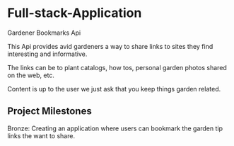 # Full-stack-Application

Gardener Bookmarks Api

This Api provides avid gardeners a way to share links to sites they find interesting and informative.

The links can be to plant catalogs, how tos, personal garden photos shared on the web, etc.

Content is up to the user we just ask that you keep things garden related.

## Project Milestones

Bronze: Creating an application where users can bookmark the garden tip links the want to share.
